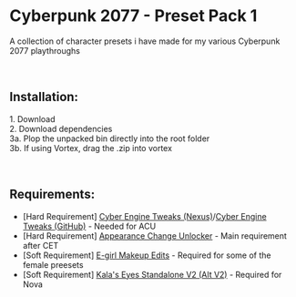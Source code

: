 # Cyberpunk 2077 - Preset Pack 1
A collection of character presets i have made for my various Cyberpunk 2077 playthroughs

<br>

## Installation:
1\. Download  
2\. Download dependencies  
3a. Plop the unpacked bin directly into the root folder  
3b. If using Vortex, drag the .zip into vortex  

<br>

## Requirements:
- \[Hard Requirement\] [Cyber Engine Tweaks (Nexus)](https://www.nexusmods.com/cyberpunk2077/mods/107)/[Cyber Engine Tweaks (GitHub)](https://github.com/maximegmd/CyberEngineTweaks) - Needed for ACU
- \[Hard Requirement\] [Appearance Change Unlocker](https://www.nexusmods.com/cyberpunk2077/mods/3850) - Main requirement after CET
- \[Soft Requirement\] [E-girl Makeup Edits](https://www.nexusmods.com/cyberpunk2077/mods/1149) - Required for some of the female preesets
- \[Soft Requirement\] [Kala's Eyes Standalone V2 (Alt V2)](https://www.nexusmods.com/cyberpunk2077/mods/3281) - Required for Nova